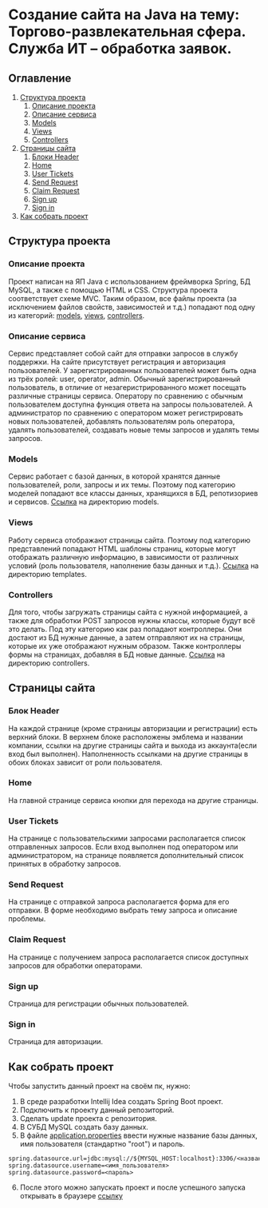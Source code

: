 # Создание сайта на Java на тему: Торгово-развлекательная сфера. Служба ИТ – обработка заявок.

## Оглавление

1. [Структура проекта](#Структура-проекта)
   1. [Описание проекта](#Описание-проекта)
   2. [Описание сервиса](#Описание-сервиса)
   3. [Models](#Models)
   4. [Views](#Views)
   5. [Controllers](#Controllers)
2. [Страницы сайта](#Страницы-сайта)
   1. [Блоки Header](#Блок-Header)
   2. [Home](#Home)
   3. [User Tickets](#User-Tickets)
   4. [Send Request](#Send-Request)
   5. [Claim Request](#Claim-Request)
   6. [Sign up](#Sign-up)
   7. [Sign in](#Sign-in)
3. [Как собрать проект](#Как-собрать-проект)


## Структура проекта
 
### Описание проекта
Проект написан на ЯП Java с использованием фреймворка 
Spring, БД MySQL, а также с помощью HTML и CSS. 
Структура проекта соответствует схеме MVC. Таким 
образом, все файлы проекта (за исключением файлов 
свойств, зависимостей и т.д.) попадают под одну 
из категорий: [models](#Models), [views](#Views), 
[controllers](#Controllers). 
### Описание сервиса
Сервис представляет собой сайт для 
отправки запросов в службу поддержки. На сайте присутствует
регистрация и авторизация пользователей. У 
зарегистрированных пользователей может быть одна из 
трёх ролей: user, operator, admin. Обычный 
зарегистрированный пользователь, в отличие от
незагеристрированного может посещать различные страницы сервиса. 
Оператору по сравнению с обычным 
пользователем доступна функция ответа на запросы пользователей. 
А администратор по сравнению с оператором
может регистрировать новых пользователей, добавлять пользователям
роль оператора, удалять пользователей, создавать новые темы запросов 
и удалять темы запросов. 
### Models
Сервис работает с базой данных, в которой хранятся 
данные пользователей, роли, запросы и их темы. Поэтому под категорию моделей
попадают все классы данных, 
хранящихся в БД, репотизориев и сервисов. 
[Ссылка](https://github.com/Serveresty/JavaITZayavki/tree/master/src/main/java/com/Obrabotka/IT/models) 
на директорию models. 
### Views
Работу сервиса отображают страницы сайта. Поэтому под 
категорию представлений попадают HTML шаблоны страниц,
которые могут отображать различную информацию, в 
зависимости от различных условий (роль пользователя, 
наполнение базы данных и т.д.).
[Ссылка](https://github.com/Serveresty/JavaITZayavki/tree/master/src/main/resources/templates)
на директорию templates.
### Controllers
Для того, чтобы загружать страницы сайта с нужной 
информацией, а также для обработки POST запросов 
нужны классы, которые будут всё это делать. Под эту 
категорию как раз попадают контроллеры. Они достают из
БД нужные данные, а затем отправляют их на страницы, 
которые их уже отображают нужным образом. Также 
контроллеры формы на страницах, добавляя в БД новые
данные.
[Ссылка](https://github.com/Serveresty/JavaITZayavki/tree/master/src/main/java/com/Obrabotka/IT/controllers)
на директорию controllers.
## Страницы сайта

### Блок Header
На каждой странице (кроме страницы авторизации и регистрации) есть 
верхний блоки. В верхнем блоке расположены эмблема
и названии компании, ссылки на другие страницы сайта и 
выхода из аккаунта(если вход был выполнен). Наполненность ссылками на другие страницы 
в обоих блоках зависит от роли пользователя.
### Home
На главной странице сервиса кнопки для перехода на другие страницы.
### User Tickets
На странице с пользовательскими запросами располагается список 
отправленных запросов. Если вход выполнен под 
оператором или администратором, на странице появляется
дополнительный список принятых в обработку запросов.
### Send Request
На странице с отправкой запроса располагается форма для его отправки. 
В форме необходимо выбрать тему запроса и описание проблемы.
### Claim Request
На странице с получением запроса располагается список доступных запросов
для обработки операторами.
### Sign up
Страница для регистрации обычных пользователей.
### Sign in
Страница для авторизации.
## Как собрать проект
Чтобы запустить данный проект на своём пк, нужно:
1. В среде разработки Intellij Idea создать Spring Boot
проект.
2. Подключить к проекту данный репозиторий.
3. Сделать update проекта с репозитория.
4. В СУБД MySQL создать базу данных.
5. В файле [application.properties](https://github.com/Arondondon/spring_project/blob/master/src/main/resources/application.properties)
ввести нужные название базы данных, имя пользователя (стандартно "root")
и пароль.
```
spring.datasource.url=jdbc:mysql://${MYSQL_HOST:localhost}:3306/<название_БД>
spring.datasource.username=<имя_пользователя>
spring.datasource.password=<пароль>
```
6. После этого можно запускать проект и после 
успешного запуска открывать в браузере
[ссылку](http://localhost:8080/)
